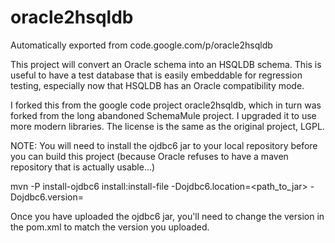 # oracle2hsqldb
Automatically exported from code.google.com/p/oracle2hsqldb

This project will convert an Oracle schema into an HSQLDB schema. This is useful to have a test database that is easily embeddable for regression testing, especially now that HSQLDB has an Oracle compatibility mode.

I forked this from the google code project oracle2hsqldb, which in turn was forked from the long abandoned SchemaMule project. I upgraded it to use more modern libraries. The license is the same as the original project, LGPL.

NOTE: You will need to install the ojdbc6 jar to your local repository before you can build this project (because Oracle refuses to have a maven repository that is actually usable...)

mvn -P install-ojdbc6 install:install-file -Dojdbc6.location=<path_to_jar> -Dojdbc6.version=<version>

Once you have uploaded the ojdbc6 jar, you'll need to change the version in the pom.xml to match the version you uploaded.
